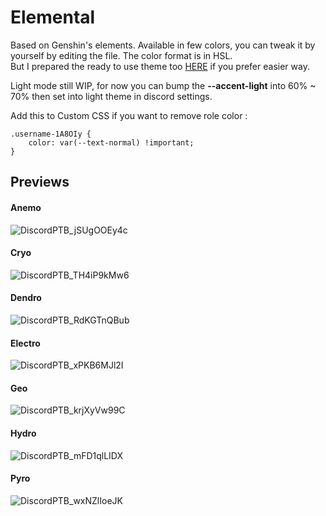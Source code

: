 # **Elemental**  
  
Based on Genshin's elements.
Available in few colors, you can tweak it by yourself by editing the file. The color format is in HSL.  
But I prepared the ready to use theme too [HERE](https://github.com/seilent/nightcord/tree/main/elemental/release) if you prefer easier way.

Light mode still WIP, for now you can bump the **--accent-light** into 60% ~ 70% then set into light theme in discord settings.

Add this to Custom CSS if you want to remove role color : 
```
.username-1A8OIy {
    color: var(--text-normal) !important;
}
```

## **Previews**
#### **Anemo**
![DiscordPTB_jSUgOOEy4c](https://user-images.githubusercontent.com/88354811/128542874-d5409921-1269-4019-9183-812eda9750b7.png)

#### **Cryo**
![DiscordPTB_TH4iP9kMw6](https://user-images.githubusercontent.com/88354811/128542895-bb17981f-b0df-4dc1-b784-1d1465fe0315.png)

#### **Dendro**
![DiscordPTB_RdKGTnQBub](https://user-images.githubusercontent.com/88354811/128542911-7a603f9b-38d7-4b68-ae5b-54005c6a319f.png)

#### **Electro**
![DiscordPTB_xPKB6MJl2I](https://user-images.githubusercontent.com/88354811/128542917-e8252958-81bc-482a-99ca-295ab5005a4d.png)

#### **Geo**
![DiscordPTB_krjXyVw99C](https://user-images.githubusercontent.com/88354811/128542923-0e670e7a-be64-45fb-9f7a-ec94863b64a1.png)

#### **Hydro**
![DiscordPTB_mFD1qlLIDX](https://user-images.githubusercontent.com/88354811/128542926-527187da-f30b-4d5d-ab13-24c31e2ba7b3.png)

#### **Pyro**
![DiscordPTB_wxNZlIoeJK](https://user-images.githubusercontent.com/88354811/128542935-ce62d186-3c84-47b9-b28e-982d8dc6bcf9.png)












